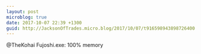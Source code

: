 ```yaml
---
layout: post
microblog: true
date: 2017-10-07 22:39 +1300
guid: http://JacksonOfTrades.micro.blog/2017/10/07/t916598943898726400.html
---
```

@TheKohai Fujoshi.exe: 100% memory
